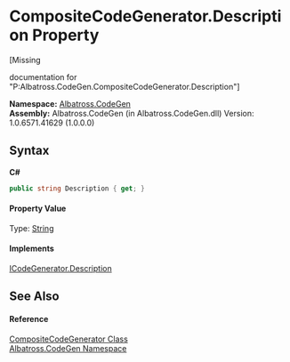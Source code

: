 # CompositeCodeGenerator.Description Property 
 

\[Missing <summary> documentation for "P:Albatross.CodeGen.CompositeCodeGenerator.Description"\]

**Namespace:**&nbsp;<a href="DCDDD28E">Albatross.CodeGen</a><br />**Assembly:**&nbsp;Albatross.CodeGen (in Albatross.CodeGen.dll) Version: 1.0.6571.41629 (1.0.0.0)

## Syntax

**C#**<br />
``` C#
public string Description { get; }
```


#### Property Value
Type: <a href="http://msdn2.microsoft.com/en-us/library/s1wwdcbf" target="_blank">String</a>

#### Implements
<a href="5A8F47D5">ICodeGenerator.Description</a><br />

## See Also


#### Reference
<a href="6822AF00">CompositeCodeGenerator Class</a><br /><a href="DCDDD28E">Albatross.CodeGen Namespace</a><br />
